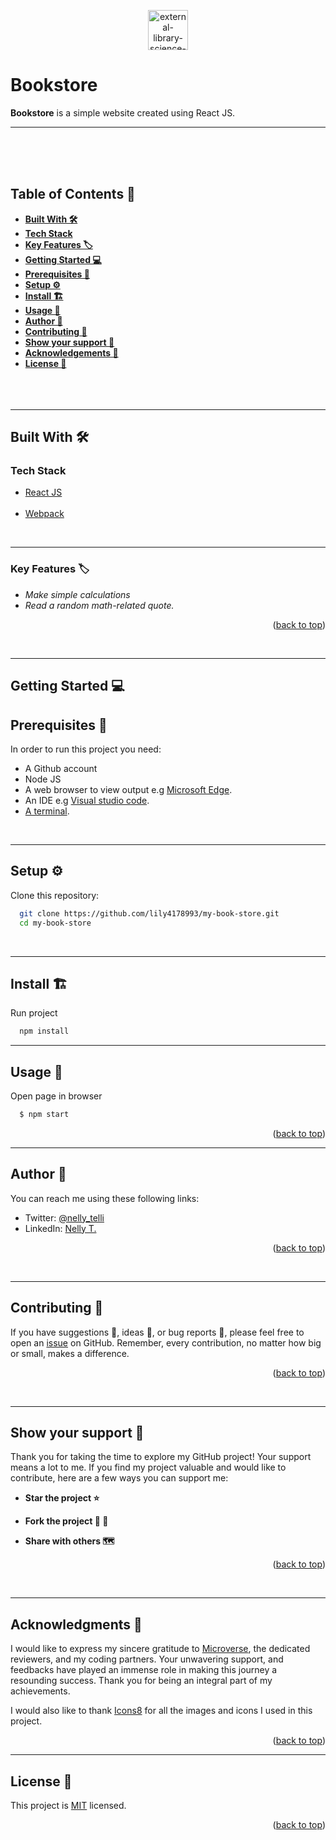 <a name="readme-top"></a>

<div align="center">
  <img width="64" height="64" src="https://img.icons8.com/external-flaticons-lineal-color-flat-icons/64/external-library-science-flaticons-lineal-color-flat-icons-2.png" alt="external-library-science-flaticons-lineal-color-flat-icons-2"/>
  </div>

#  **Bookstore**
**Bookstore** is a simple website created using React JS.

---
  <br/>
  <br/>
  <br/>
</div>

<!-- TABLE OF CONTENTS -->
## <b>Table of Contents 📗
- [Built With 🛠](#built-with)
- [Tech Stack](#tech-stack)
- [Key Features 🏷️](#key-features)
- [Getting Started 💻](#getting-started)
- [Prerequisites 🧱](#prerequisites)
- [Setup ⚙️](#setup)
- [Install 🏗️](#install)
- [Usage 📂](#usage)
- [Author 👤](#author)
- [Contributing 🤝](#contributing)
- [Show your support 🌟](#support)
- [Acknowledgements 🙏](#acknowledgements)
- [License 📝](#license)
</b><br><br><br><br>

---
<!-- BUILT WITH -->
## **Built With 🛠**<a name="built-with"></a><br>
### Tech Stack <a name="tech-stack"></a>
  <ul>
    <li><a href="https://reactnative.dev/">React JS</a></li><br>
    <li><a href="https://webpack.js.org">Webpack</a></li>
  </ul>

<br>

---

<!-- KEY FEATURES -->
### **Key Features 🏷️** <a name="key-features"></a>

- _Make simple calculations_
- _Read a random math-related quote._

<p align="right">(<a href="#readme-top">back to top</a>)</p>
<br>

---


<!-- GETTING STARTED -->

## Getting Started 💻<a name="getting-started"></a>
<!-- PREREQUISITIES -->
## **Prerequisites 🧱**<a name="prerequisites"></a>

In order to run this project you need:

- A Github account
- Node JS
- A web browser to view output e.g [Microsoft Edge](https://www.microsoft.com/en-us/edge).
- An IDE e.g [Visual studio code](https://code.visualstudio.com/).
- [A terminal](https://code.visualstudio.com/docs/terminal/basics).

<br>

---
<!-- SETUP -->
## **Setup ⚙️**<a name="setup"></a>

Clone this repository:<br>
```sh
  git clone https://github.com/lily4178993/my-book-store.git
  cd my-book-store

```

<br>

---
<!-- INSTALL -->
## **Install 🏗️**<a name="install"></a>

Run project

```sh
  npm install
```

---
<!-- USAGE -->
## **Usage 📂**<a name="usage"></a>
Open page in browser
```sh
  $ npm start
```
<p align="right">(<a href="#readme-top">back to top</a>)</p>

---
<!-- AUTHOR -->
## **Author 👤**<a name="author"></a>
You can reach me using these following links:
- Twitter: [@nelly_telli](https://twitter.com/nelly_telli)
- LinkedIn: [Nelly T.](https://www.linkedin.com/in/nelly-t-330414266/)

<p align="right">(<a href="#readme-top">back to top</a>)</p>

<br>

---
<!-- CONTRIBUTING -->
## **Contributing 🤝**<a name="contributing"></a>

If you have suggestions 📝, ideas 🤔, or bug reports 🐛, please feel free to open an [issue](https://github.com/lily4178993/Math-Magicians/issues) on GitHub.
Remember, every contribution, no matter how big or small, makes a difference.

<p align="right">(<a href="#readme-top">back to top</a>)</p>

<br>

---
<!-- SUPPORT -->
## **Show your support 🌟**<a name="support"></a>

Thank you for taking the time to explore my GitHub project! Your support means a lot to me. If you find my project valuable and would like to contribute, here are a few ways you can support me:

 - **Star the project ⭐️**

 - **Fork the project 🍴 🎣**

 - **Share with others 🗺️**

<p align="right">(<a href="#readme-top">back to top</a>)</p>

<br>

---
<!-- ACKNOWLEDGEMENTS -->
## **Acknowledgments 🙏**<a name="acknowledgements"></a>

I would like to express my sincere gratitude to [Microverse](https://github.com/microverseinc), the dedicated reviewers, and my coding partners. Your unwavering support, and feedbacks have played an immense role in making this journey a resounding success. Thank you for being an integral part of my achievements.

I would also like to thank <a target="_blank" href="https://icons8.com">Icons8</a> for all the images and icons I used in this project.

<p align="right">(<a href="#readme-top">back to top</a>)</p>


---
<!-- LICENCE -->
## <b>License 📝</b><a name="license"></a>

This project is [MIT](./LICENSE) licensed.

<p align="right">(<a href="#readme-top">back to top</a>)</p>
